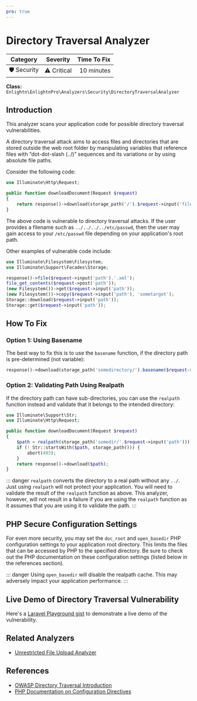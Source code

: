 ```yaml
---
pro: true
---
```


# Directory Traversal Analyzer <Badge text="PRO" type="tip"/>

| Category       | Severity   | Time To Fix  |
| -------------  |:----------:| ------------:|
| 🛡️ Security    | ⚠️ Critical | 10 minutes   |

**Class:** `Enlightn\EnlightnPro\Analyzers\Security\DirectoryTraversalAnalyzer`

## Introduction

This analyzer scans your application code for possible directory traversal vulnerabilities.

A directory traversal attack aims to access files and directories that are stored outside the web root folder by manipulating variables that reference files with “dot-dot-slash (../)” sequences and its variations or by using absolute file paths. 

Consider the following code:

```php
use Illuminate\Http\Request;

public function downloadDocument(Request $request)
{
    return response()->download(storage_path('/').$request->input('filename'));
}
```

The above code is vulnerable to directory traversal attacks. If the user provides a filename such as `../../../../etc/passwd`, then the user may gain access to your `/etc/passwd` file depending on your application's root path.

Other examples of vulnerable code include:

```php
use Illuminate\Filesystem\Filesystem;
use Illuminate\Support\Facades\Storage;

response()->file($request->input('path').'.xml');
file_get_contents($request->post('path'));
(new Filesystem())->get($request->input('path'));
(new Filesystem())->copy($request->input('path'), 'sometarget');
Storage::download($request->input('path'));
Storage::get($request->input('path'));
```

## How To Fix

### Option 1: Using Basename

The best way to fix this is to use the `basename` function, if the directory path is pre-determined (not variable):

```php
response()->download(storage_path('somedirectory/').basename($request->input('filename')));
``` 

### Option 2: Validating Path Using Realpath

If the directory path can have sub-directories, you can use the `realpath` function instead and validate that it belongs to the intended directory:

```php
use Illuminate\Support\Str;
use Illuminate\Http\Request;

public function downloadDocument(Request $request)
{
    $path = realpath(storage_path('somedir/'.$request->input('path')));
    if (! Str::startsWith($path, storage_path())) {
        abort(403);
    }
    return response()->download($path);
}
``` 

::: danger
`realpath` converts the directory to a real path without any `../`. Just using `realpath` will not protect your application. You will need to validate the result of the `realpath` function as above. This analyzer, however, will not result in a failure if you are using the `realpath` function as it assumes that you are using it to validate the path.
:::

## PHP Secure Configuration Settings

For even more security, you may set the `doc_root` and `open_basedir` PHP configuration settings to your application root directory. This limits the files that can be accessed by PHP to the specified directory. Be sure to check out the PHP documentation on these configuration settings (listed below in the references section).

::: danger
Using `open_basedir` will disable the realpath cache. This may adversely impact your application performance. 
:::

## Live Demo of Directory Traversal Vulnerability

Here's a [Laravel Playground gist](https://laravelplayground.com/#/gist/5728c52da21fa2ad628e77fe3a241203) to demonstrate a live demo of the vulnerability.

## Related Analyzers

- [Unrestricted File Upload Analyzer](unrestricted-file-upload-analyzer.html)

## References

- [OWASP Directory Traversal Introduction](https://owasp.org/www-community/attacks/Path_Traversal)
- [PHP Documentation on Configuration Directives](https://www.php.net/manual/en/ini.core.php#ini.doc-root)